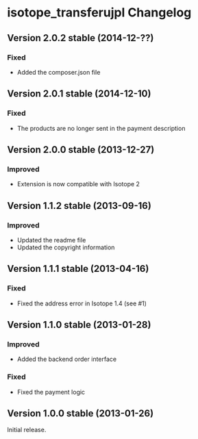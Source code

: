 isotope_transferujpl Changelog
==============================

Version 2.0.2 stable (2014-12-??)
---------------------------------

### Fixed
- Added the composer.json file


Version 2.0.1 stable (2014-12-10)
---------------------------------

### Fixed
- The products are no longer sent in the payment description


Version 2.0.0 stable (2013-12-27)
---------------------------------

### Improved
- Extension is now compatible with Isotope 2


Version 1.1.2 stable (2013-09-16)
---------------------------------

### Improved
- Updated the readme file
- Updated the copyright information


Version 1.1.1 stable (2013-04-16)
---------------------------------

### Fixed
- Fixed the address error in Isotope 1.4 (see #1)


Version 1.1.0 stable (2013-01-28)
---------------------------------

### Improved
- Added the backend order interface

### Fixed
- Fixed the payment logic


Version 1.0.0 stable (2013-01-26)
---------------------------------

Initial release.